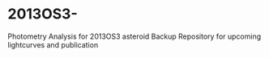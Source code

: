 # 2013OS3-
Photometry Analysis for 2013OS3 asteroid
Backup Repository for upcoming lightcurves and publication

